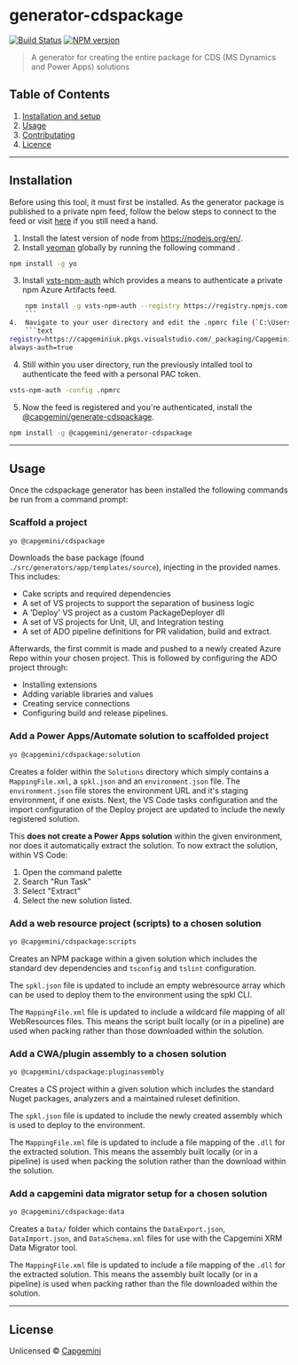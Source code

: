 # generator-cdspackage 
[![Build Status](https://dev.azure.com/capgeminiuk/Capgemini%20Reusable%20IP/_apis/build/status/generator-cdspackage?branchName=master)](https://dev.azure.com/capgeminiuk/Capgemini%20Reusable%20IP/_build/latest?definitionId=115&branchName=master)
[![NPM version](https://feeds.dev.azure.com/capgeminiuk/_apis/public/Packaging/Feeds/25162f08-da5e-4c04-bac0-40216eaa4bf9/Packages/48ba9982-c47a-4df2-bc62-3f560c69391d/badge?api-version=5.1-preview.1)](https://dev.azure.com/capgeminiuk/Capgemini%20Reusable%20IP/_packaging?_a=package&feed=CapgeminiIp&package=%40capgemini%2Fgenerator-cdspackage&protocolType=Npm)

> A generator for creating the entire package for CDS (MS Dynamics and Power Apps) solutions

## Table of Contents
1. [Installation and setup](#installation)
2. [Usage](#usage)
3. [Contributating](./CONTRIBUTING.md)
4. [Licence](#license)

---

## Installation

Before using this tool, it must first be installed. As the generator package is published to a private npm feed, follow the below steps to connect to the feed or visit [here](https://dev.azure.com/capgeminiuk/Microsoft%20Community/_packaging?_a=connect&feed=CapgeminiIp) if you still need a hand. 

1.	Install the latest version of node from https://nodejs.org/en/.
2.	Install [yeoman](https://yeoman.io/) globally by running the following command .
```bash
npm install -g yo
```
3.	Install [vsts-npm-auth](https://www.npmjs.com/package/vsts-npm-auth) which provides a means to authenticate a private npm Azure Artifacts feed.
```bash
    npm install -g vsts-npm-auth --registry https://registry.npmjs.com --always-auth false
    ```
4.  Navigate to your user directory and edit the .npmrc file (`C:\Users\{username}\.npmrc`) to include the CapgeminiIp npm package source. Add the following lines:
    ```text
registry=https://capgeminiuk.pkgs.visualstudio.com/_packaging/CapgeminiIp/npm/registry/
always-auth=true
```
4.	Still within you user directory, run the previously intalled tool to authenticate the feed with a personal PAC token.
```bash
vsts-npm-auth -config .npmrc
```
5.	Now the feed is registered and you're authenticated, install the [@capgemini/generate-cdspackage](https://dev.azure.com/capgeminiuk/Microsoft%20Community/_packaging?_a=package&feed=CapgeminiIp&package=%40capgemini%2Fgenerator-cdspackage&protocolType=Npm).
```bash
npm install -g @capgemini/generator-cdspackage 
```

---

## Usage
Once the cdspackage generator has been installed the following commands be run from a command prompt:

### Scaffold a project
```bash
yo @capgemini/cdspackage
```
Downloads the base package (found `./src/generators/app/templates/source`), injecting in the provided names. This includes:
- Cake scripts and required dependencies
- A set of VS projects to support the separation of business logic
- A 'Deploy' VS project as a custom PackageDeployer dll
- A set of VS projects for Unit, UI, and Integration testing
- A set of ADO pipeline definitions for PR validation, build and extract.

Afterwards, the first commit is made and pushed to a newly created Azure Repo within your chosen project. This is followed by configuring the ADO project through:
- Installing extensions
- Adding variable libraries and values
- Creating service connections
- Configuring build and release pipelines.

### Add a Power Apps/Automate solution to scaffolded project
```bash
yo @capgemini/cdspackage:solution
```
Creates a folder within the `Solutions` directory which simply contains a `MappingFile.xml`, a `spkl.json` and an `environment.json` file. The `environment.json` file stores the environment URL and it's staging environment, if one exists. Next, the VS Code tasks configuration and the import configuration of the Deploy project are updated to include the newly registered solution.

This __does not create a Power Apps solution__ within the given environment, nor does it automatically extract the solution. To now extract the solution, within VS Code:
1. Open the command palette 
2. Search "Run Task"
3. Select "Extract"
4. Select the new solution listed.

### Add a web resource project (scripts) to a chosen solution
```bash
yo @capgemini/cdspackage:scripts
```
Creates an NPM package within a given solution which includes the standard dev dependencies and `tsconfig` and `tslint` configuration.

The `spkl.json` file is updated to include an empty webresource array which can be used to deploy them to the environment using the spkl CLI. 

The `MappingFile.xml` file is updated to include a wildcard file mapping of all WebResources files. This means the script built locally (or in a pipeline) are used when packing rather than those downloaded within the solution.

### Add a CWA/plugin assembly to a chosen solution
```bash
yo @capgemini/cdspackage:pluginassembly
```
Creates a CS project within a given solution which includes the standard Nuget packages, analyzers and a maintained ruleset definition.

The `spkl.json` file is updated to include the newly created assembly which is used to deploy to the environment. 

The `MappingFile.xml` file is updated to include a file mapping of the `.dll` for the extracted solution. This means the assembly built locally (or in a pipeline) is used when packing the solution rather than the download within the solution.

### Add a capgemini data migrator setup for a chosen solution
```bash
yo @capgemini/cdspackage:data
```
Creates a `Data/` folder which contains the `DataExport.json`, `DataImport.json`, and `DataSchema.xml` files for use with the Capgemini XRM Data Migrator tool.

The `MappingFile.xml` file is updated to include a file mapping of the `.dll` for the extracted solution. This means the assembly built locally (or in a pipeline) is used when packing rather than the file downloaded within the solution.

---

## License

Unlicensed © [Capgemini](https://capgemini.com)
